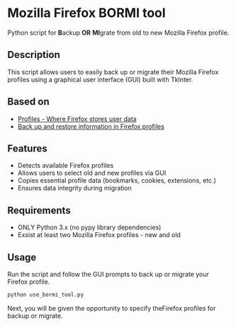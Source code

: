 # Mozilla Firefox BORMI tool

Python script for **B**ackup **OR** **MI**grate from old to new Mozilla Firefox profile.

## Description
This script allows users to easily back up or migrate their Mozilla Firefox profiles using a graphical user interface (GUI) built with TkInter.

## Based on
- [Profiles - Where Firefox stores user data](https://support.mozilla.org/en-US/kb/profiles-where-firefox-stores-user-data)
- [Back up and restore information in Firefox profiles](https://support.mozilla.org/en-US/kb/back-and-restore-information-firefox-profiles)

## Features
- Detects available Firefox profiles
- Allows users to select old and new profiles via GUI
- Copies essential profile data (bookmarks, cookies, extensions, etc.)
- Ensures data integrity during migration

## Requirements
- ONLY Python 3.x  (no pypy library dependencies)
- Exsist at least two Mozilla Firefox profiles - new and old

## Usage
Run the script and follow the GUI prompts to back up or migrate your Firefox profile.

```bash
python use_bormi_tool.py
```

Next, you will be given the opportunity to specify theFirefox profiles for backup or migrate.
